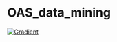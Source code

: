 # OAS_data_mining

[![Gradient](https://assets.paperspace.io/img/gradient-badge.svg)](https://console.paperspace.com/github/huggingface/nlp/blob/master/notebooks/Overview.ipynb)
